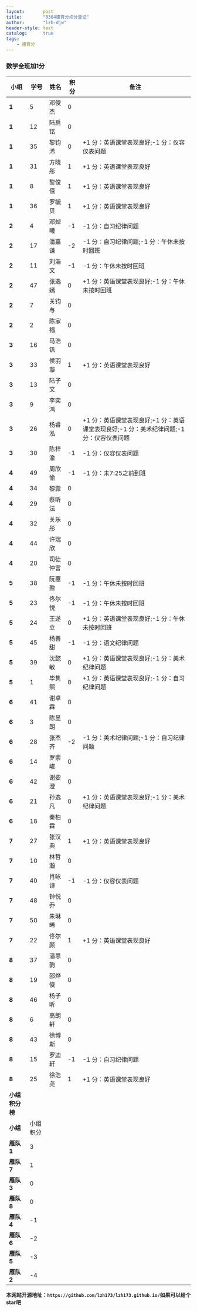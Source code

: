 ```yaml
---
layout:       post
title:        "0304德育分扣分登记"
author:       "lzh-djw"
header-style: text
catalog:      true
tags:
    - 德育分
---
```


### 数学全班加1分

**小组**    | **学号** | **姓名** | **积分** | **备注**                                              
-----------|--------|--------|--------|-----------------------------------------------------
 **1**     | 5      | 邓俊杰    | 0      |                                                     
 **1**     | 12     | 陆启铭    | 0      |                                                     
 **1**     | 35     | 黎钧浠    | 0      | +1 分：英语课堂表现良好;-1 分：仪容仪表问题                           
 **1**     | 31     | 方晓彤    | 1      | +1 分：英语课堂表现良好                                       
 **1**     | 8      | 黎俊僖    | 1      | +1 分：英语课堂表现良好                                       
 **1**     | 36     | 罗毓贝    | 1      | +1 分：英语课堂表现良好                                       
 **2**     | 4      | 邓焯曦    | -1     | -1 分：自习纪律问题                                         
 **2**     | 17     | 潘嘉谦    | -2     | -1 分：自习纪律问题;-1 分：午休未按时回班                            
 **2**     | 11     | 刘浩文    | -1     | -1 分：午休未按时回班                                        
 **2**     | 47     | 张逸嫣    | 0      | +1 分：英语课堂表现良好;-1 分：午休未按时回班                          
 **2**     | 7      | 关钧与    | 0      |                                                     
 **2**     | 2      | 陈家福    | 0      |                                                     
 **3**     | 16     | 马浩钒    | 0      |                                                     
 **3**     | 33     | 侯羽璇    | 1      | +1 分：英语课堂表现良好                                       
 **3**     | 13     | 陆子文    | 0      |                                                     
 **3**     | 9      | 李奕鸿    | 0      |                                                     
 **3**     | 26     | 杨睿泓    | 0      | +1 分：英语课堂表现良好;+1 分：英语课堂表现良好;-1 分：美术纪律问题;-1 分：仪容仪表问题 
 **3**     | 30     | 陈梓渝    | -1     | -1 分：仪容仪表问题                                         
 **4**     | 49     | 周欣愉    | -1     | -1 分：未7:25之前到班                                      
 **4**     | 34     | 黎霏     | 0      |                                                     
 **4**     | 29     | 蔡昕沄    | 0      |                                                     
 **4**     | 32     | 关乐彤    | 0      |                                                     
 **4**     | 44     | 许瑞欣    | 0      |                                                     
 **4**     | 20     | 司徒仲言   | 0      |                                                     
 **5**     | 38     | 阮惠盈    | -1     | -1 分：午休未按时回班                                        
 **5**     | 23     | 佟尔悦    | -1     | -1 分：午休未按时回班                                        
 **5**     | 24     | 王遂立    | 0      | +1 分：英语课堂表现良好;-1 分：午休未按时回班                          
 **5**     | 45     | 杨善甜    | -1     | -1 分：语文纪律问题                                         
 **5**     | 39     | 沈懿敏    | 0      | +1 分：英语课堂表现良好;-1 分：美术纪律问题                           
 **5**     | 1      | 毕隽熙    | 0      | +1 分：英语课堂表现良好;-1 分：自习纪律问题                           
 **6**     | 41     | 谢卓霖    | 0      |                                                     
 **6**     | 3      | 陈昱朗    | 0      |                                                     
 **6**     | 28     | 张杰齐    | -2     | -1 分：美术纪律问题;-1 分：自习纪律问题                             
 **6**     | 14     | 罗崇峻    | 0      |                                                     
 **6**     | 42     | 谢姕澄    | 0      |                                                     
 **6**     | 21     | 孙逸凡    | 0      | +1 分：英语课堂表现良好;-1 分：美术纪律问题                           
 **6**     | 18     | 秦柏霖    | 0      |                                                     
 **7**     | 27     | 张汉典    | 1      | +1 分：英语课堂表现良好                                       
 **7**     | 10     | 林哲瀚    | 0      |                                                     
 **7**     | 40     | 肖咏诗    | -1     | -1 分：仪容仪表问题                                         
 **7**     | 48     | 钟悦乔    | 0      |                                                     
 **7**     | 50     | 朱琳晞    | 0      |                                                     
 **7**     | 22     | 佟尔颜    | 1      | +1 分：英语课堂表现良好                                       
 **8**     | 37     | 潘思韵    | 0      |                                                     
 **8**     | 19     | 邵烨俊    | 0      |                                                     
 **8**     | 46     | 杨子昕    | 0      |                                                     
 **8**     | 6      | 高朗轩    | 0      |                                                     
 **8**     | 43     | 徐博斯    | 0      |                                                     
 **8**     | 15     | 罗迪轩    | -1     | -1 分：自习纪律问题                                         
 **8**     | 25     | 徐浩尧    | 1      | +1 分：英语课堂表现良好                                       
 **小组积分榜** |        |        |        |                                                     
 **小组**    | 小组积分   |        |        |                                                     
 **雁队 1**  | 3      |        |        |                                                     
 **雁队 7**  | 1      |        |        |                                                     
 **雁队 3**  | 0      |        |        |                                                     
 **雁队 8**  | 0      |        |        |                                                     
 **雁队 4**  | -1     |        |        |                                                     
 **雁队 6**  | -2     |        |        |                                                     
 **雁队 5**  | -3     |        |        |                                                     
 **雁队 2**  | -4     |        |        |                                                     




**本网站开源地址：`https://github.com/lzh173/lzh173.github.io/`如果可以给个star吧**
